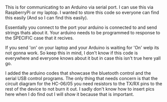 This is for communicating to an Arduino via serial port. I can use this via RaspberryPi or my laptop.
I wanted to store this code so everyone can find this easily (And so I can find this easily).

Essentially you connect to the port your arduino is connected to and send strings thats about it.
Your arduino needs to be programmed to response to the SPECIFIC case that it recives.

If you send 'on' on your laptop and your Arduino is waiting for 'On' welp its not gonna work.
So keep this in mind, I don't know if this code is everywhere and everyone knows about it but in case this isn't true here yall go.

I added the arduino codes that showcase the bluetooth control and the serial USB control programs.
The only thing that needs concern is that the circuit diagram for the HC-06/05 you need resistors to the TX/RX pins to the rest of the device to not burn it out.
I sadly don't know how to insert pics here when I do find out I will show it because that is important.
